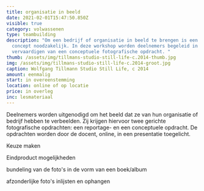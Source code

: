 ```yaml
---
title: organisatie in beeld
date: 2021-02-01T15:47:50.850Z
visible: true
category: volwassenen
type: teambuilding
description: "Om een bedrijf of organisatie in beeld te brengen is een idee, een
  concept noodzakelijk. In deze workshop worden deelnemers begeleid in het
  vervaardigen van een conceptuele fotografische opdracht. "
thumb: /assets/img/tillmans-studio-still-life-c.2014-thumb.jpg
img: /assets/img/tillmans-studio-still-life-c.2014-groot.jpg
caption: Wolfgang Tillmann Studio Still Life, c 2014
amount: eenmalig
start: in overeenstemming
location: online of op locatie
price: in overleg
inc: lesmateriaal
---
```

Deelnemers worden uitgenodigd om het beeld dat ze van hun organisatie of bedrijf hebben te verbeelden. Zij krijgen hiervoor twee gerichte fotografische opdrachten: een reportage- en een conceptuele opdracht. De opdrachten worden door de docent, online, in een presentatie toegelicht.

Keuze maken

Eindproduct mogelijkheden

bundeling van de foto's in de vorm van een boek/album

afzonderlijke foto's inlijsten en ophangen